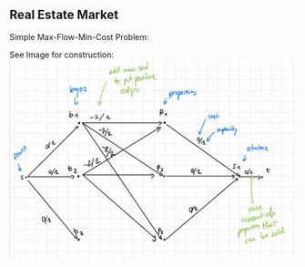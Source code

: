 ## Real Estate Market

Simple Max-Flow-Min-Cost Problem:

See Image for construction:
![Graph Example](/week_09/real_estate_market/1.jpeg)
